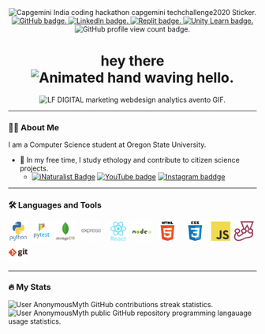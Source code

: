 <!--### Hi there 👋-->

<!--
**4N0NYM0U5MY7H/4N0NYM0U5MY7H** is a ✨ _special_ ✨ repository because its `README.md` (this file) appears on your GitHub profile.

Here are some ideas to get you started:

- 🔭 I’m currently working on ...
- 🌱 I’m currently learning ...
- 👯 I’m looking to collaborate on ...
- 🤔 I’m looking for help with ...
- 💬 Ask me about ...
- 📫 How to reach me: ...
- 😄 Pronouns: ...
- ⚡ Fun fact: ...
-->
<div id="header" align="center">
  <img src="https://media.giphy.com/media/gjrYDwbjnK8x36xZIO/giphy.gif" alt="Capgemini India coding hackathon capgemini techchallenge2020 Sticker." width="100"/>
<div id="badges">
  <a href="https://github.com/parasiticfrisk">
    <img src="https://img.shields.io/badge/GitHub-181717?logo=github&logoColor=white&style=for-the-badge" alt="GitHub badge."/>
  </a>
  <a href="https://www.linkedin.com/in/august-frisk/">
    <img src="https://img.shields.io/badge/LinkedIn-0A66C2?logo=linkedin&logoColor=white&style=for-the-badge" alt="LinkedIn badge."/>
  </a>
  <a href="https://replit.com/@4N0NYM0U5MY7H">
    <img src="https://img.shields.io/badge/Replit-F26206?logo=replit&logoColor=white&style=for-the-badge" alt="Replit badge."/>
  </a>
  <a href="https://learn.unity.com/u/604ba327edbc2a0021432996?tab=profile">
    <img src="https://img.shields.io/badge/Unity_Learn-black?logo=unity&logoColor=white&style=for-the-badge" alt="Unity Learn badge."/>
  </a>
</div>
  <img src="https://komarev.com/ghpvc/?username=4N0NYM0U5MY7H&style=flat-square&color=blue" alt="GitHub profile view count badge."/>
  <h1>
    hey there
    <img src="https://media.giphy.com/media/hvRJCLFzcasrR4ia7z/giphy.gif" alt="Animated hand waving hello." width="30px"/>
  </h1>
</div>
<div align="center">
  <img src="https://media.giphy.com/media/dWesBcTLavkZuG35MI/giphy.gif" alt="LF DIGITAL marketing webdesign analytics avento GIF." width="600px"/>
</div>

---
### :man_technologist: About Me
I am a Computer Science student at Oregon State University.

- :seedling: In my free time, I study ethology and contribute to citizen science projects.
  - [![iNaturalist Badge](https://img.shields.io/badge/iNaturalist-74AC00?style=flat-square&logo=data:image/png;base64,iVBORw0KGgoAAAANSUhEUgAAABAAAAAQCAYAAAAf8/9hAAAA8klEQVQ4T2NkoBAw4tL/HwgYgYCQ+XgNAGn+++/XVxZmdh5cBjG++nTTVpRX7RBMwe+/36axsXBng/ggV4DoL79ebuRllwjAZgjcBTDFyIpAXoCJ4/IOiheINQRZHV4XwFzz/sdjO0EO2UM/fr+fwcEqmAETB7kKxQW//37/wcLEwY7Nr9//fpzGycyfhe5FjFj49efbd1ZmTg5C0ffk4+k0WQGz2RgGYAsHrKEPdT3WdECMITDvE0xpyOkBOfDgbEJ+xRW1RBmArvnn3y/TOFh4wakUpwHf/79Q5GAQv4es6Mevd6c42YXN8SZlQl7BJQ8ASa9sDUq4ciMAAAAASUVORK5CYII=)](https://www.inaturalist.org/people/obad-hai)
  [![YouTube badge](https://img.shields.io/badge/YouTube-FF0000?logo=youtube&logoColor=white&style=flat-square)](https://www.youtube.com/@obad-hai/)
  [![Instagram baddge](https://img.shields.io/badge/Instagram-E4405F?logo=instagram&logoColor=white&style=flat-square)](https://www.instagram.com/parasiticfrisk/)


---
### :hammer_and_wrench: Languages and Tools

<div>
<img src="https://github.com/devicons/devicon/blob/master/icons/python/python-original-wordmark.svg" alt="Python icon." width="40" />&nbsp;
<img src="https://github.com/devicons/devicon/blob/master/icons/pytest/pytest-original-wordmark.svg" alt="Pytest icon." width="40" />&nbsp;
<picture>
  <source
    srcset="https://github.com/devicons/devicon/blob/master/icons/mongodb/mongodb-plain-wordmark.svg"
    media="(prefers-color-scheme: dark)"
  />
  <source
    srcset="https://github.com/devicons/devicon/blob/master/icons/mongodb/mongodb-original-wordmark.svg"
    media="(prefers-color-scheme: light), (prefers-color-scheme: no-preference)"
  />
  <img src="https://github.com/devicons/devicon/blob/master/icons/mongodb/mongodb-original-wordmark.svg" alt="Mongo DB icon." width="40" />
</picture>&nbsp;
<picture>
  <source
    srcset="https://github.com/4N0NYM0U5MY7H/4N0NYM0U5MY7H/blob/main/.github/express-plain-wordmark.svg"
    media="(prefers-color-scheme: dark)"
  />
  <source
    srcset="https://github.com/devicons/devicon/blob/master/icons/express/express-original-wordmark.svg"
    media="(prefers-color-scheme: light), (prefers-color-scheme: no-preference)"
  />
  <img src="https://github.com/devicons/devicon/blob/master/icons/express/express-original-wordmark.svg" alt="Express JS icon." width="40" />&nbsp;
</picture>&nbsp;
<img src="https://github.com/devicons/devicon/blob/master/icons/react/react-original-wordmark.svg" alt="React icon." width="40" />&nbsp;
<picture>
  <source
    srcset="https://github.com/devicons/devicon/blob/master/icons/nodejs/nodejs-plain-wordmark.svg"
    media="(prefers-color-scheme: dark)"
  />
  <source
    srcset="https://github.com/devicons/devicon/blob/master/icons/nodejs/nodejs-original-wordmark.svg"
    media="(prefers-color-scheme: light), (prefers-color-scheme: no-preference)"
  />
  <img src="https://github.com/devicons/devicon/blob/master/icons/nodejs/nodejs-original-wordmark.svg" alt="Node JS icon." width="40" />
</picture>&nbsp;
<picture>
  <source
    srcset="https://github.com/devicons/devicon/blob/master/icons/html5/html5-plain-wordmark.svg"
    media="(prefers-color-scheme: dark)"
  />
  <source
    srcset="https://github.com/devicons/devicon/blob/master/icons/html5/html5-original-wordmark.svg"
    media="(prefers-color-scheme: light), (prefers-color-scheme: no-preference)"
  />
  <img src="https://github.com/devicons/devicon/blob/master/icons/html5/html5-original-wordmark.svg" alt="HTML 5 icon." width="40" />&nbsp;
</picture>&nbsp;
<picture>
  <source
    srcset="https://github.com/devicons/devicon/blob/master/icons/css3/css3-plain-wordmark.svg"
    media="(prefers-color-scheme: dark)"
  />
  <source
    srcset="https://github.com/devicons/devicon/blob/master/icons/css3/css3-original-wordmark.svg"
    media="(prefers-color-scheme: light), (prefers-color-scheme: no-preference)"
  />
  <img src="https://github.com/devicons/devicon/blob/master/icons/css3/css3-original-wordmark.svg" alt="CSS 3 icon." width="40" />
</picture>&nbsp;
<img src="https://github.com/devicons/devicon/blob/master/icons/javascript/javascript-original.svg" alt="JavaScript icon." width="40" />&nbsp;
<img src="https://github.com/devicons/devicon/blob/master/icons/jest/jest-plain.svg" alt="Jest icon." width="40" />&nbsp;
<picture>
  <source
    srcset="https://github.com/devicons/devicon/blob/master/icons/git/git-plain-wordmark.svg"
    media="(prefers-color-scheme: dark)"
  />
  <source
    srcset="https://github.com/devicons/devicon/blob/master/icons/git/git-original-wordmark.svg"
    media="(prefers-color-scheme: light), (prefers-color-scheme: no-preference)"
  />
  <img src="https://github.com/devicons/devicon/blob/master/icons/git/git-original-wordmark.svg" alt="Git icon." width="40" />
</picture>&nbsp;
</div>

---
### :fire: My Stats

<picture>
  <source
    srcset="https://streak-stats.demolab.com?user=4N0NYM0U5MY7H&theme=highcontrast"
    media="(prefers-color-scheme: dark)"
  />
  <source
    srcset="https://streak-stats.demolab.com?user=4N0NYM0U5MY7H"
    media="(prefers-color-scheme: light), (prefers-color-scheme: no-preference)"      
  />
  <img src="https://streak-stats.demolab.com?user=4N0NYM0U5MY7H" alt="User AnonymousMyth GitHub contributions streak statistics." />
</picture>
<br />
<picture>
  <source
    srcset="https://github-readme-stats.vercel.app/api/top-langs/?username=4N0NYM0U5MY7H&layout=compact&count_private=true&theme=vision-friendly-dark"
    media="(prefers-color-scheme: dark)"
  />
  <source
    srcset="https://github-readme-stats.vercel.app/api/top-langs/?username=4N0NYM0U5MY7H&layout=compact&count_private=true"
    media="(prefers-color-scheme: light), (prefers-color-scheme: no-preference)"
  />
  <img src="https://github-readme-stats.vercel.app/api/top-langs/?username=4N0NYM0U5MY7H&layout=compact&count_private=true" alt="User AnonymousMyth public GitHub repository programming langauage usage statistics." />
</picture>
